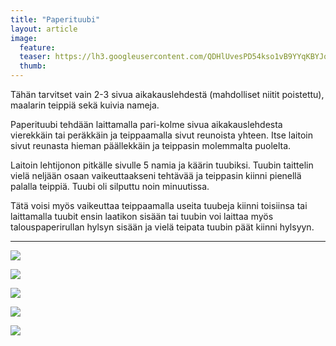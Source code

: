 ```yaml
---
title: "Paperituubi"
layout: article
image:
  feature:
  teaser: https://lh3.googleusercontent.com/QDHlUvesPD54kso1vB9YYqKBYJq-FtJjc0NBA3ZGttE=w245
  thumb:
---
```


Tähän tarvitset vain 2-3 sivua aikakauslehdestä (mahdolliset niitit poistettu), maalarin teippiä sekä kuivia nameja.

Paperituubi tehdään laittamalla pari-kolme sivua aikakauslehdesta vierekkäin tai peräkkäin ja teippaamalla sivut reunoista yhteen. Itse laitoin sivut reunasta hieman päällekkäin ja teippasin molemmalta puolelta.

Laitoin lehtijonon pitkälle sivulle 5 namia ja käärin tuubiksi. Tuubin taittelin vielä neljään osaan vaikeuttaakseni tehtävää ja teippasin kiinni pienellä palalla teippiä. Tuubi oli silputtu noin minuutissa.

Tätä voisi myös vaikeuttaa teippaamalla useita tuubeja kiinni toisiinsa tai laittamalla tuubit ensin laatikon sisään tai tuubin voi laittaa myös talouspaperirullan hylsyn sisään ja vielä teipata tuubin päät kiinni hylsyyn.

---

[![](https://lh3.googleusercontent.com/HtA2eRlc7mQAPtwPy_iaVT2-LdDBSye0Q_CzV2UOrbg=w800)](https://lh3.googleusercontent.com/HtA2eRlc7mQAPtwPy_iaVT2-LdDBSye0Q_CzV2UOrbg=s0)

[![](https://lh3.googleusercontent.com/Yog1BF1EqvmZZuiaaYzQj_HcjBBv01hPevpVsSpty1E=w800)](https://lh3.googleusercontent.com/Yog1BF1EqvmZZuiaaYzQj_HcjBBv01hPevpVsSpty1E=s0)

[![](https://lh3.googleusercontent.com/bqktehtzxW5J4x0bR0Z86vYLJ3myzMZbkmONTtYygTU=w800)](https://lh3.googleusercontent.com/bqktehtzxW5J4x0bR0Z86vYLJ3myzMZbkmONTtYygTU=s0)

[![](https://lh3.googleusercontent.com/acbs9mzMIdq6RDwMsgUEvoPURdrOnWZT_1VjDOJpC1o=w800)](https://lh3.googleusercontent.com/acbs9mzMIdq6RDwMsgUEvoPURdrOnWZT_1VjDOJpC1o=s0)

[![](https://lh3.googleusercontent.com/BboZTPQFl7fbBEoq-nXuBPq3GZdveTbdYXMBM3GYybg=w800)](https://lh3.googleusercontent.com/BboZTPQFl7fbBEoq-nXuBPq3GZdveTbdYXMBM3GYybg=s0)
